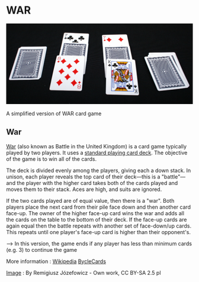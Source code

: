 
# WAR

![Logo](war-image.jpg)

A simplified version of WAR card game

## War
[War](https://en.wikipedia.org/wiki/War_(card_game)) (also known as Battle in the United Kingdom) is a card game typically played by two players. It uses a [standard playing card deck](https://en.wikipedia.org/wiki/Standard_52-card_deck). The objective of the game is to win all of the cards.

The deck is divided evenly among the players, giving each a down stack. In unison, each player reveals the top card of their deck—this is a "battle"—and the player with the higher card takes both of the cards played and moves them to their stack. Aces are high, and suits are ignored.

If the two cards played are of equal value, then there is a "war". Both players place the next card from their pile face down and then another card face-up. The owner of the higher face-up card wins the war and adds all the cards on the table to the bottom of their deck. If the face-up cards are again equal then the battle repeats with another set of face-down/up cards. This repeats until one player's face-up card is higher than their opponent's.

--> In this version, the game ends if any player has less than minimum cards (e.g. 3) to continue the game

More information : [Wikipedia](https://en.wikipedia.org/wiki/War_(card_game)) [BycleCards](https://bicyclecards.com/how-to-play/war)


[Image](https://commons.wikimedia.org/w/index.php?curid=3588533
) : By Remigiusz Józefowicz - Own work, CC BY-SA 2.5 pl

